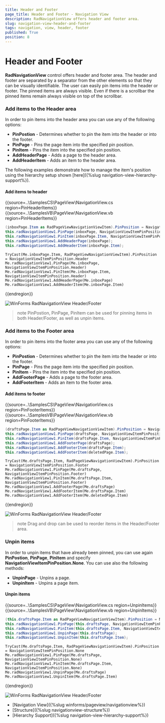 ```yaml
---
title: Header and Footer
page_title: Header and Footer - Navigation View
description: RadNavigationView offers header and footer area.
slug: navigation-view-header-and-footer
tags: navigation, view, header, footer
published: True
position: 8
---
```


# Header and Footer

**RadNavigationView** control offers header and footer area. The header and footer are separated by a separator from the other elements so that they can be visually identifiable. The user can easily pin items into the header or footer. The pinned items are always visible. Even if there is a scrollbar the pinned items remain always visible on top of the scrollbar. 

### Add items to the Header area

In order to pin items into the header area you can use any of the following options:
* **PinPostion** - Determines whether to pin the item into the header or into the footer.
* **PinPage** - Pins the page item into the specified pin position.
* **PinItem** - Pins the item into the specified pin position.
* **AddHeaderPage** - Adds a page to the header area.
* **AddHeaderItem** - Adds an item to the header area.

The following examples demonstrate how to manage the item's position using the hierarchy setup shown [here]({%slug navigation-view-hierarchy-support%}).

#### Add items to header

{{source=..\SamplesCS\PageView\NavigationView.cs region=PinHeaderItems}} 
{{source=..\SamplesVB\PageView\NavigationView.vb region=PinHeaderItems}} 

````C#
(inboxPage.Item as RadPageViewNavigationViewItem).PinPosition = NavigationViewItemPinPosition.Header;
this.radNavigationView1.PinPage(inboxPage, NavigationViewItemPinPosition.Header);
this.radNavigationView1.PinItem(inboxPage.Item, NavigationViewItemPinPosition.Header);
this.radNavigationView1.AddHeaderPage(inboxPage);
this.radNavigationView1.AddHeaderItem(inboxPage.Item);

````
````VB.NET
TryCast(Me.inboxPage.Item, RadPageViewNavigationViewItem).PinPosition = NavigationViewItemPinPosition.Header
Me.radNavigationView1.PinPage(Me.inboxPage, NavigationViewItemPinPosition.Header)
Me.radNavigationView1.PinItem(Me.inboxPage.Item, NavigationViewItemPinPosition.Header)
Me.radNavigationView1.AddHeaderPage(Me.inboxPage)
Me.radNavigationView1.AddHeaderItem(Me.inboxPage.Item)

````

{{endregion}}

![WinForms RadNavigationView Header/Footer](images/navigationview-header-and-footer001.png)

>note PinPostion, PinPage, PinItem can be used for pinning items in both Header/Footer, as well as unpin items.

### Add items to the Footer area

In order to pin items into the footer area you can use any of the following options:
* **PinPostion** - Determines whether to pin the item into the header or into the footer.
* **PinPage** - Pins the page item into the specified pin position.
* **PinItem** - Pins the item into the specified pin position.
* **AddFooterPage** - Adds a page to the footer area.
* **AddFooterItem** - Adds an item to the footer area.

#### Add items to footer

{{source=..\SamplesCS\PageView\NavigationView.cs region=PinFooterItems}} 
{{source=..\SamplesVB\PageView\NavigationView.vb region=PinFooterItems}} 

````C#
(draftsPage.Item as RadPageViewNavigationViewItem).PinPosition = NavigationViewItemPinPosition.Footer;
this.radNavigationView1.PinPage(draftsPage, NavigationViewItemPinPosition.Footer);
this.radNavigationView1.PinItem(draftsPage.Item, NavigationViewItemPinPosition.Footer);
this.radNavigationView1.AddFooterPage(draftsPage);
this.radNavigationView1.AddFooterItem(draftsPage.Item);
this.radNavigationView1.AddFooterItem(deletedPage.Item);

````
````VB.NET
TryCast(Me.draftsPage.Item, RadPageViewNavigationViewItem).PinPosition = NavigationViewItemPinPosition.Footer
Me.radNavigationView1.PinPage(Me.draftsPage, NavigationViewItemPinPosition.Footer)
Me.radNavigationView1.PinItem(Me.draftsPage.Item, NavigationViewItemPinPosition.Footer)
Me.radNavigationView1.AddFooterPage(Me.draftsPage)
Me.radNavigationView1.AddFooterItem(Me.draftsPage.Item)
Me.radNavigationView1.AddFooterItem(Me.deletedPage.Item)

````

{{endregion}}

![WinForms RadNavigationView Header/Footer](images/navigationview-header-and-footer002.png)

>note Drag and drop can be used to reorder items in the Header/Footer area.

### Unpin items

In order to unpin items that have already been pinned, you can use again **PinPostion**, **PinPage**, **PinItem** and specify **NavigationViewItemPinPosition.None**. You can use also the following methods:

* **UnpinPage** -  Unpins a page.
* **UnpinItem** -  Unpins a page item.

#### Unpin items

{{source=..\SamplesCS\PageView\NavigationView.cs region=UnpinItems}} 
{{source=..\SamplesVB\PageView\NavigationView.vb region=UnpinItems}} 

````C#
(this.draftsPage.Item as RadPageViewNavigationViewItem).PinPosition = NavigationViewItemPinPosition.None;
this.radNavigationView1.PinPage(this.draftsPage, NavigationViewItemPinPosition.None);
this.radNavigationView1.PinItem(this.draftsPage.Item, NavigationViewItemPinPosition.None);
this.radNavigationView1.UnpinPage(this.draftsPage);
this.radNavigationView1.UnpinItem(this.draftsPage.Item);

````
````VB.NET
TryCast(Me.draftsPage.Item, RadPageViewNavigationViewItem).PinPosition = NavigationViewItemPinPosition.None
Me.radNavigationView1.PinPage(Me.draftsPage, NavigationViewItemPinPosition.None)
Me.radNavigationView1.PinItem(Me.draftsPage.Item, NavigationViewItemPinPosition.None)
Me.radNavigationView1.UnpinPage(Me.draftsPage)
Me.radNavigationView1.UnpinItem(Me.draftsPage.Item)

````

{{endregion}}

![WinForms RadNavigationView Header/Footer](images/navigationview-header-and-footer003.png)


* [Navigation View]({%slug winforms/pageview/navigationview%})	 
* [Structure]({%slug navigationview-structure%})
* [Hierarchy Support]({%slug navigation-view-hierarchy-support%})
